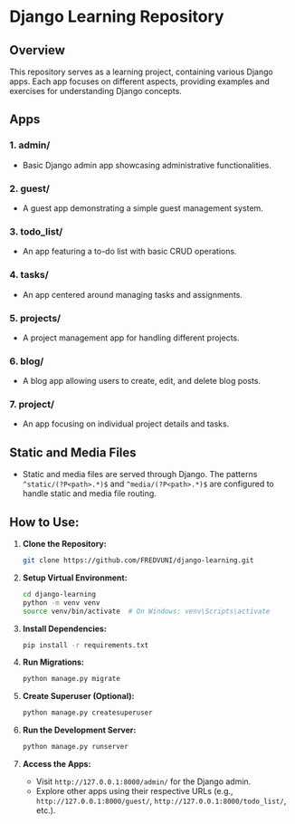 # Django Learning Repository

## Overview

This repository serves as a learning project, containing various Django apps. Each app focuses on different aspects, providing examples and exercises for understanding Django concepts.

## Apps

### 1. admin/

- Basic Django admin app showcasing administrative functionalities.

### 2. guest/

- A guest app demonstrating a simple guest management system.

### 3. todo_list/

- An app featuring a to-do list with basic CRUD operations.

### 4. tasks/

- An app centered around managing tasks and assignments.

### 5. projects/

- A project management app for handling different projects.

### 6. blog/

- A blog app allowing users to create, edit, and delete blog posts.

### 7. project/

- An app focusing on individual project details and tasks.

## Static and Media Files

- Static and media files are served through Django. The patterns `^static/(?P<path>.*)$` and `^media/(?P<path>.*)$` are configured to handle static and media file routing.

## How to Use:

1. **Clone the Repository:**

    ```bash
    git clone https://github.com/FREDVUNI/django-learning.git
    ```

2. **Setup Virtual Environment:**

    ```bash
    cd django-learning
    python -m venv venv
    source venv/bin/activate  # On Windows: venv\Scripts\activate
    ```

3. **Install Dependencies:**

    ```bash
    pip install -r requirements.txt
    ```

4. **Run Migrations:**

    ```bash
    python manage.py migrate
    ```

5. **Create Superuser (Optional):**

    ```bash
    python manage.py createsuperuser
    ```

6. **Run the Development Server:**

    ```bash
    python manage.py runserver
    ```

7. **Access the Apps:**
   - Visit `http://127.0.0.1:8000/admin/` for the Django admin.
   - Explore other apps using their respective URLs (e.g., `http://127.0.0.1:8000/guest/`, `http://127.0.0.1:8000/todo_list/`, etc.).
